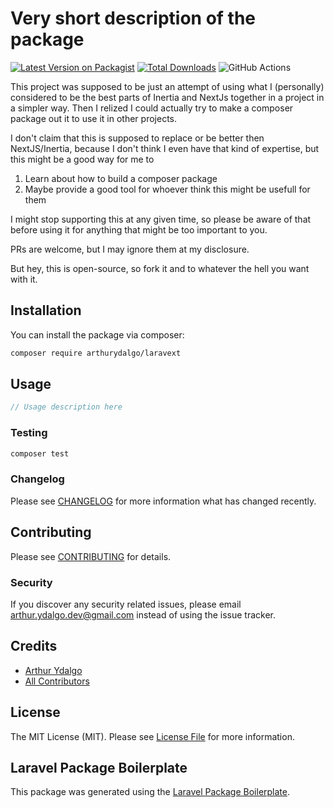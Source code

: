 # Very short description of the package

[![Latest Version on Packagist](https://img.shields.io/packagist/v/arthurydalgo/laravext.svg?style=flat-square)](https://packagist.org/packages/arthurydalgo/laravext)
[![Total Downloads](https://img.shields.io/packagist/dt/arthurydalgo/laravext.svg?style=flat-square)](https://packagist.org/packages/arthurydalgo/laravext)
![GitHub Actions](https://github.com/arthurydalgo/laravext/actions/workflows/main.yml/badge.svg)

This project was supposed to be just an attempt of using what I (personally) considered to be the best parts of Inertia and NextJs together in a project in a simpler way. Then I relized I could actually try to make a composer package out it to use it in other projects.

I don't claim that this is supposed to replace or be better then NextJS/Inertia, because I don't think I even have that kind of expertise, but this might be a good way for me to

1. Learn about how to build a composer package
2. Maybe provide a good tool for whoever think this might be usefull for them

I might stop supporting this at any given time, so please be aware of that before using it for anything that might be too important to you.

PRs are welcome, but I may ignore them at my disclosure. 

But hey, this is open-source, so fork it and to whatever the hell you want with it.

## Installation

You can install the package via composer:

```bash
composer require arthurydalgo/laravext
```

## Usage

```php
// Usage description here
```

### Testing

```bash
composer test
```

### Changelog

Please see [CHANGELOG](CHANGELOG.md) for more information what has changed recently.

## Contributing

Please see [CONTRIBUTING](CONTRIBUTING.md) for details.

### Security

If you discover any security related issues, please email arthur.ydalgo.dev@gmail.com instead of using the issue tracker.

## Credits

-   [Arthur Ydalgo](https://github.com/arthurydalgo)
-   [All Contributors](../../contributors)

## License

The MIT License (MIT). Please see [License File](LICENSE.md) for more information.

## Laravel Package Boilerplate

This package was generated using the [Laravel Package Boilerplate](https://laravelpackageboilerplate.com).

